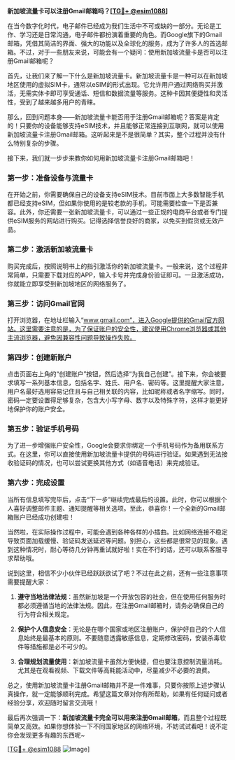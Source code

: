 **新加坡流量卡可以注册Gmail邮箱吗？[[TG💪+ @esim1088](https://t.me/s/esim1088)]**

在当今数字化时代，电子邮件已经成为我们生活中不可或缺的一部分。无论是工作、学习还是日常沟通，电子邮件都扮演着重要的角色。而Google旗下的Gmail邮箱，凭借其简洁的界面、强大的功能以及全球化的服务，成为了许多人的首选邮箱。不过，对于一些朋友来说，可能会有一个疑问：使用新加坡流量卡是否可以注册Gmail邮箱呢？

首先，让我们来了解一下什么是新加坡流量卡。新加坡流量卡是一种可以在新加坡地区使用的虚拟SIM卡，通常以eSIM的形式出现。它允许用户通过网络购买并激活，无需实体卡即可享受通话、短信和数据流量等服务。这种卡因其便捷性和灵活性，受到了越来越多用户的青睐。

那么，回到问题本身——新加坡流量卡能否用于注册Gmail邮箱呢？答案是肯定的！只要你的设备能够支持eSIM技术，并且能够正常连接到互联网，就可以使用新加坡流量卡注册Gmail邮箱。这听起来是不是很简单？其实，整个过程并没有什么特别复杂的步骤。

接下来，我们就一步步来教你如何用新加坡流量卡注册Gmail邮箱吧！

### 第一步：准备设备与流量卡

在开始之前，你需要确保自己的设备支持eSIM技术。目前市面上大多数智能手机都已经支持eSIM，但如果你使用的是较老款的手机，可能需要检查一下是否兼容。此外，你还需要一张新加坡流量卡，可以通过一些正规的电商平台或者专门提供eSIM服务的网站进行购买。记得选择信誉良好的商家，以免买到假货或无效产品。

### 第二步：激活新加坡流量卡

购买完成后，按照说明书上的指引激活你的新加坡流量卡。一般来说，这个过程非常简单，只需要下载对应的APP，输入卡号并完成身份验证即可。一旦激活成功，你就能立即享受到新加坡地区的网络服务了。

### 第三步：访问Gmail官网

打开浏览器，在地址栏输入“www.gmail.com”，进入Google提供的Gmail官方网站。这里需要注意的是，为了保证账户的安全性，建议使用Chrome浏览器或其他主流浏览器，避免因兼容性问题导致操作失败。

### 第四步：创建新账户

点击页面右上角的“创建账户”按钮，然后选择“为我自己创建”。接下来，你会被要求填写一系列基本信息，包括名字、姓氏、用户名、密码等。这里提醒大家注意，用户名最好选用容易记住且与自己相关联的内容，比如昵称或者名字缩写。同时，密码一定要设置得足够复杂，包含大小写字母、数字以及特殊字符，这样才能更好地保护你的账户安全。

### 第五步：验证手机号码

为了进一步增强账户安全性，Google会要求你绑定一个手机号码作为备用联系方式。在这里，你可以直接使用新加坡流量卡提供的号码进行验证。如果遇到无法接收验证码的情况，也可以尝试更换其他方式（如语音电话）来完成验证。

### 第六步：完成设置

当所有信息填写完毕后，点击“下一步”继续完成最后的设置。此时，你可以根据个人喜好调整邮件主题、通知提醒等相关选项。至此，恭喜你！一个全新的Gmail邮箱账户已经成功创建啦！

当然啦，在实际操作过程中，可能会遇到各种各样的小插曲。比如网络连接不稳定导致页面加载缓慢、验证码发送延迟等问题。别担心，这些都是很常见的现象。遇到这种情况时，耐心等待几分钟再重试就好啦！实在不行的话，还可以联系客服寻求帮助哦。

说到这里，相信不少小伙伴已经跃跃欲试了吧？不过在此之前，还有一些注意事项需要提醒大家：

1. **遵守当地法律法规**：虽然新加坡是一个开放包容的社会，但在使用任何服务时都必须遵循当地的法律法规。因此，在注册Gmail邮箱时，请务必确保自己的行为符合相关规定。
   
2. **保护个人信息安全**：无论是在哪个国家或地区注册账户，保护好自己的个人信息始终是最基本的原则。不要随意透露敏感信息，定期修改密码，安装杀毒软件等措施都是必不可少的。

3. **合理规划流量使用**：新加坡流量卡虽然方便快捷，但也要注意控制流量消耗。尤其是在观看视频、下载文件等高耗能活动中，尽量减少不必要的浪费。

总之，使用新加坡流量卡注册Gmail邮箱并不是一件难事，只要你按照上述步骤认真操作，就一定能够顺利完成。希望这篇文章对你有所帮助，如果有任何疑问或者经验分享，欢迎随时留言交流哦！

最后再次强调一下：**新加坡流量卡完全可以用来注册Gmail邮箱**，而且整个过程既简单又高效。如果你想体验一下不同国家地区的网络环境，不妨试试看吧！说不定你会发现更多有趣的东西呢~

[[TG💪+ @esim1088](https://t.me/s/esim1088) ![Image](https://i.postimg.cc/4NQfJmqS/Snipaste-2025-05-13-00-14-12.png)]